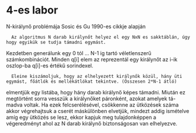 # 4-es labor

N-királynő problémája Sosic és Gu 1990-es cikkje alapján

      Az algoritmus N darab királynőt helyez el egy NxN es sakktáblán, úgy hogy egyikük se tudja támadni egymást.
Kezdetben generálunk egy 0 tól ... N-1 ig tartó véletlenszerű számkombinációt. Minden q[i] elem az reprezentál egy királynőt az i-ik oszlop-ba
q[i]-es értékű sorindexel.

      Eleine kiszámoljuk, hogy az elhelyezett királynők közül, hány üti egymást, főátlók és mellékátlókat tekintve. (Összesen 2*N-1 átló)
elmentjük egy listába, hogy hány darab királynő képes támadni. Miután ez megtörtént sorra vesszük a királynőket páronként, azokat amelyek tá-
madva voltak. Ha ezek felcserélésével, csökkenne az ütközések száma akkor végrehajtsuk a cserét máskülönben elvetjük, mindezt addig ismételve amíg egy ütközés se lesz,
ekkor kapjuk meg tulajdonképpen a végeredményt ahol az N darab királynő biztonságosan van elhelyezve.
